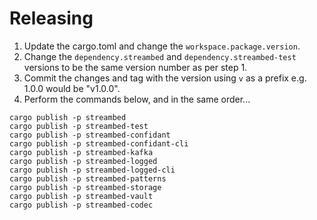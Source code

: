 Releasing
===

1. Update the cargo.toml and change the `workspace.package.version`.
2. Change the `dependency.streambed` and `dependency.streambed-test` versions to be the same version number as per step 1.
3. Commit the changes and tag with the version using `v` as a prefix e.g. 1.0.0 would be "v1.0.0".
4. Perform the commands below, and in the same order...

```
cargo publish -p streambed
cargo publish -p streambed-test
cargo publish -p streambed-confidant
cargo publish -p streambed-confidant-cli
cargo publish -p streambed-kafka
cargo publish -p streambed-logged
cargo publish -p streambed-logged-cli
cargo publish -p streambed-patterns
cargo publish -p streambed-storage
cargo publish -p streambed-vault
cargo publish -p streambed-codec
```